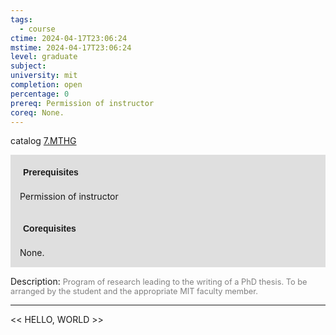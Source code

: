 ```yaml
---
tags:
  - course
ctime: 2024-04-17T23:06:24
mstime: 2024-04-17T23:06:24
level: graduate
subject: 
university: mit
completion: open
percentage: 0
prereq: Permission of instructor
coreq: None.
---
```


catalog [7.MTHG](http://student.mit.edu/catalog/m7a.html#7.MTHG)

<span style="display: block; padding: 15px; background-color: rgb(100, 100, 100, 0.2);"><font id="m_prereq3646_0" style="display: block; font-family: Arial, sans-serif; font-weight: bold; padding: 5px">Prerequisites</font><br><span id="prereq3646_0">Permission of instructor</span></span>
<span style="display: block; padding: 15px; background-color: rgb(100, 100, 100, 0.2);"><font id="m_coreq3646_0" style="display: block; font-family: Arial, sans-serif; font-weight: bold; padding: 5px">Corequisites</font><br><span id="coreq3646_0">None.</span></span>

<font style="">Description:</font>
<font style="color: grey; font-size: 0.8rem;">Program of research leading to the writing of a PhD thesis. To be arranged by the student and the appropriate MIT faculty member.</font>



---

<< HELLO, WORLD >>
